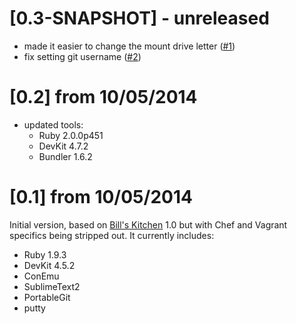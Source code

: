 
# [0.3-SNAPSHOT] - unreleased

 * made it easier to change the mount drive letter ([#1](https://github.com/tknerr/ruby-devpack/issues/1))
 * fix setting git username ([#2](https://github.com/tknerr/ruby-devpack/issues/2))
 
# [0.2] from 10/05/2014

 * updated tools:
   * Ruby 2.0.0p451
   * DevKit 4.7.2
   * Bundler 1.6.2

# [0.1] from 10/05/2014

Initial version, based on [Bill's Kitchen](https://github.com/tknerr/bills-kitchen) 1.0 but with Chef and Vagrant specifics being stripped out. It currently includes:
 
 * Ruby 1.9.3
 * DevKit 4.5.2
 * ConEmu
 * SublimeText2
 * PortableGit
 * putty